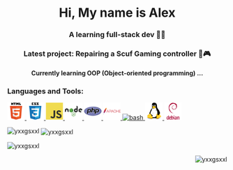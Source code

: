 <h1 align="center">Hi, My name is Alex</h1> 
<h3 align="center">A learning full-stack dev 👩‍💻</h3>

<h3 align="center">Latest project: Repairing a Scuf Gaming controller 🔧🎮</h3>
<h4 align="center">Currently learning OOP (Object-oriented programming) ...</h4>

<h3 align="left">Languages and Tools:</h3>
<p align="left">  <a href="https://www.w3.org/html/" target="_blank" rel="noreferrer" title="HTML5"> <img src="https://raw.githubusercontent.com/devicons/devicon/master/icons/html5/html5-original-wordmark.svg" alt="html5" width="40" height="40"/> </a> <a href="https://www.w3schools.com/css/" target="_blank" rel="noreferrer" title="CSS3"> <img src="https://raw.githubusercontent.com/devicons/devicon/master/icons/css3/css3-original-wordmark.svg" alt="css3" width="40" height="40"/> </a>  <a href="https://developer.mozilla.org/en-US/docs/Web/JavaScript" target="_blank" rel="noreferrer" title="Javascript"> <img src="https://raw.githubusercontent.com/devicons/devicon/master/icons/javascript/javascript-original.svg" alt="javascript" width="40" height="40"/> </a>  <a href="https://nodejs.org" target="_blank" rel="noreferrer" title="NodeJS"> <img src="https://raw.githubusercontent.com/devicons/devicon/master/icons/nodejs/nodejs-original-wordmark.svg" alt="nodejs" width="40" height="40"/> </a> <a href="https://www.php.net" target="_blank" rel="noreferrer" title="PHP"> <img src="https://raw.githubusercontent.com/devicons/devicon/master/icons/php/php-original.svg" alt="php" width="40" height="40"/> </a> <a href="https://httpd.apache.org/" target="_blank" rel="noreferrer" title="Apache2"> <img src="https://github.com/devicons/devicon/blob/master/icons/apache/apache-original-wordmark.svg" alt="apache2" width="40" height="40"/> </a> <a href="https://getbootstrap.com" target="_blank" rel="noreferrer" title="Bootstrap"> <a href="https://www.gnu.org/software/bash/" target="_blank" rel="noreferrer" title="Bash"> <img src="https://www.vectorlogo.zone/logos/gnu_bash/gnu_bash-icon.svg" alt="bash" width="40" height="40"/> </a> <a href="https://www.linux.org/" target="_blank" rel="noreferrer" title="Linux"> <img src="https://raw.githubusercontent.com/devicons/devicon/master/icons/linux/linux-original.svg" alt="linux" width="40" height="40"/> </a> <a href="https://www.debian.org/" target="_blank" rel="noreferrer" title="Debian12"> <img src="https://github.com/devicons/devicon/blob/master/icons/debian/debian-plain-wordmark.svg" alt="Debian13" width="40" height="40"/> </a> </p>


<p><img align="left" src="https://github-readme-stats.vercel.app/api/top-langs?username=yxxgsxxl&show_icons=true&locale=en&layout=compact" alt="yxxgsxxl" /></p>

<p>&nbsp;<img align="center" src="https://github-readme-stats.vercel.app/api?username=yxxgsxxl&show_icons=true&locale=en" alt="yxxgsxxl" /></p>



<p><img align="center" src="https://github-readme-streak-stats.herokuapp.com/?user=yxxgsxxl&" alt="yxxgsxxl" /> <p align="right"> <img src="https://komarev.com/ghpvc/?username=yxxgsxxl&label=Profile%20views&color=009b77&style=flat" alt="yxxgsxxl" /> </p></p>

